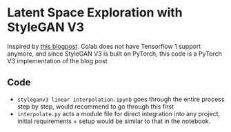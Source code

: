 # Latent Space Exploration with StyleGAN V3
Inspired by [this blogpost](https://amarsaini.github.io/Epoching-Blog/jupyter/2020/08/10/Latent-Space-Exploration-with-StyleGAN2.html). Colab does not have Tensorflow 1 support anymore, and since StyleGAN V3 is built on PyTorch, this code is a PyTorch V3 implementation of the blog post

## Code
- `styleganv3 linear interpolation.ipynb` goes through the entire process step by step, would recommend to go through this first
- `interpolate.py` acts a module file for direct integration into any project, initial requirements + setup would be similar to that in the notebook.

